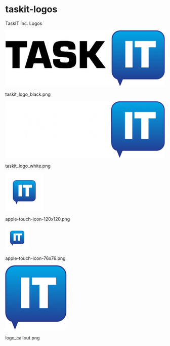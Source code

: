# taskit-logos
TaskIT Inc. Logos

![Alt text](/taskit_logo_black.png?raw=true "TaskIT Logo Black Text")

taskit_logo_black.png

![Alt text](/taskit_logo_white.png?raw=true "TaskIT Logo White Text")

taskit_logo_white.png

![Alt text](/apple-touch-icon-120x120.png?raw=true "apple-touch-icon-120x120")

apple-touch-icon-120x120.png

![Alt text](/apple-touch-icon-76x76.png?raw=true "apple-touch-icon-76x76.png")

apple-touch-icon-76x76.png

![Alt text](/logo_callout.png?raw=true "Logo Callout")

logo_callout.png
